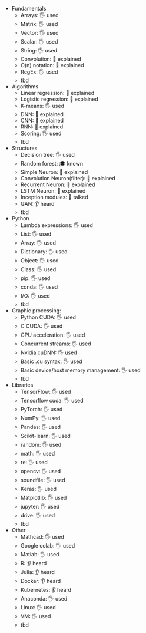 - Fundamentals
  - Arrays: 🖐️ used
  - Matrix: 🖐️ used
  - Vector: 🖐️ used
  - Scalar: 🖐️ used
  - String: 🖐️ used
  - Convolution: 🙋 explained
  - O(n) notation: 🙋 explained
  - RegEx: 🖐️ used
  - tbd
- Algorithms
  - Linear regression: 🙋 explained
  - Logistic regression: 🙋 explained
  - K-means: 🖐️ used
  - DNN: 🙋 explained
  - CNN: 🙋 explained
  - RNN: 🙋 explained
  - Scoring: 🖐️ used
  - tbd
- Structures
  - Decision tree: 🖐️ used
  - Random forest: 🎓 known
  - Simple Neuron: 🙋 explained
  - Convolution Neuron(filter): 🙋 explained
  - Recurrent Neuron: 🙋 explained
  - LSTM Neuron: 🙋 explained
  - Inception modules: 📢 talked
  - GAN: 👂 heard
  - tbd
- Python
  - Lambda expressions: 🖐️ used
  - List: 🖐️ used
  - Array: 🖐️ used
  - Dictionary: 🖐️ used
  - Object: 🖐️ used
  - Class: 🖐️ used
  - pip: 🖐️ used
  - conda: 🖐️ used
  - I/O: 🖐️ used
  - tbd
- Graphic processing:
  - Python CUDA: 🖐️ used
  - C CUDA: 🖐️ used
  - GPU acceleration: 🖐️ used
  - Concurrent streams: 🖐️ used
  - Nvidia cuDNN: 🖐️ used
  - Basic .cu syntax: 🖐️ used
  - Basic device/host memory management: 🖐️ used
  - tbd
- Libraries
  - TensorFlow: 🖐️ used
  - Tensorflow cuda: 🖐️ used
  - PyTorch: 🖐️ used
  - NumPy: 🖐️ used
  - Pandas: 🖐️ used
  - Scikit-learn: 🖐️ used
  - random: 🖐️ used
  - math: 🖐️ used
  - re: 🖐️ used
  - opencv: 🖐️ used
  - soundfile: 🖐️ used
  - Keras: 🖐️ used
  - Matplotlib: 🖐️ used
  - jupyter: 🖐️ used
  - drive: 🖐️ used
  - tbd
- Other
  - Mathcad: 🖐️ used
  - Google colab: 🖐️ used
  - Matlab: 🖐️ used
  - R: 👂 heard
  - Julia: 👂 heard
  - Docker: 👂 heard
  - Kubernetes: 👂 heard
  - Anaconda: 🖐️ used
  - Linux: 🖐️ used
  - VM: 🖐️ used
  - tbd

